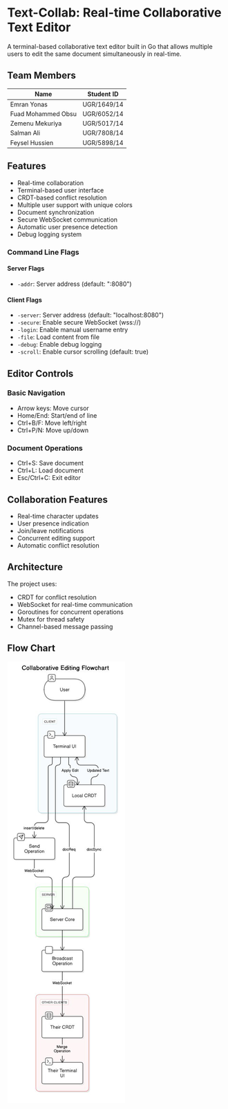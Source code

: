 # Text-Collab: Real-time Collaborative Text Editor

A terminal-based collaborative text editor built in Go that allows multiple users to edit the same document simultaneously in real-time.

## Team Members

| Name                  | Student ID       |
|-----------------------|-----------------|
| Emran Yonas          | UGR/1649/14      |
| Fuad Mohammed Obsu   | UGR/6052/14      |
| Zemenu Mekuriya      | UGR/5017/14      |
| Salman Ali           | UGR/7808/14      |
| Feysel Hussien       | UGR/5898/14      |



## Features

- Real-time collaboration
- Terminal-based user interface
- CRDT-based conflict resolution
- Multiple user support with unique colors
- Document synchronization
- Secure WebSocket communication
- Automatic user presence detection
- Debug logging system



### Command Line Flags

#### Server Flags
- `-addr`: Server address (default: ":8080")

#### Client Flags
- `-server`: Server address (default: "localhost:8080")
- `-secure`: Enable secure WebSocket (wss://)
- `-login`: Enable manual username entry
- `-file`: Load content from file
- `-debug`: Enable debug logging
- `-scroll`: Enable cursor scrolling (default: true)

## Editor Controls

### Basic Navigation
- Arrow keys: Move cursor
- Home/End: Start/end of line
- Ctrl+B/F: Move left/right
- Ctrl+P/N: Move up/down

### Document Operations
- Ctrl+S: Save document
- Ctrl+L: Load document
- Esc/Ctrl+C: Exit editor

## Collaboration Features

- Real-time character updates
- User presence indication
- Join/leave notifications
- Concurrent editing support
- Automatic conflict resolution
## Architecture

The project uses:
- CRDT for conflict resolution
- WebSocket for real-time communication
- Goroutines for concurrent operations
- Mutex for thread safety
- Channel-based message passing

## Flow Chart

![Flow Architecture](/image/flowchart.png)

